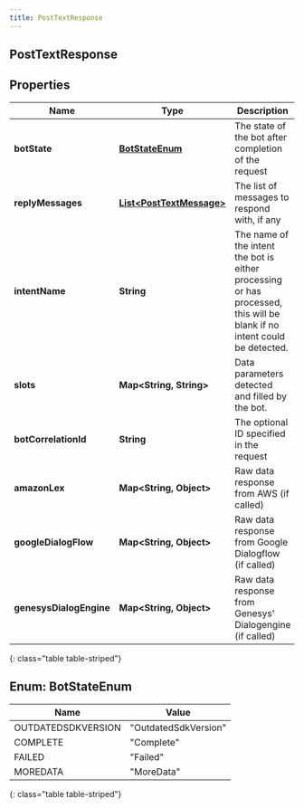 ```yaml
---
title: PostTextResponse
---
```

## PostTextResponse


## Properties

| Name | Type | Description | Notes |
| ------------ | ------------- | ------------- | ------------- |
| **botState** | [**BotStateEnum**](#BotStateEnum)<!----> | The state of the bot after completion of the request |  |
| **replyMessages** | <!----><!---->[**List&lt;PostTextMessage&gt;**](PostTextMessage.html)<!----> | The list of messages to respond with, if any |  [optional] |
| **intentName** | <!----><!---->**String**<!----> | The name of the intent the bot is either processing or has processed, this will be blank if no intent could be detected. |  [optional] |
| **slots** | <!----><!---->**Map&lt;String, String&gt;**<!----> | Data parameters detected and filled by the bot. |  [optional] |
| **botCorrelationId** | <!----><!---->**String**<!----> | The optional ID specified in the request |  [optional] |
| **amazonLex** | <!----><!---->**Map&lt;String, Object&gt;**<!----> | Raw data response from AWS (if called) |  [optional] |
| **googleDialogFlow** | <!----><!---->**Map&lt;String, Object&gt;**<!----> | Raw data response from Google Dialogflow (if called) |  [optional] |
| **genesysDialogEngine** | <!----><!---->**Map&lt;String, Object&gt;**<!----> | Raw data response from Genesys&#39; Dialogengine (if called) |  [optional] |
{: class="table table-striped"}


<a name="BotStateEnum"></a>

## Enum: BotStateEnum

| Name | Value |
| ---- | ----- |
| OUTDATEDSDKVERSION | &quot;OutdatedSdkVersion&quot; |
| COMPLETE | &quot;Complete&quot; |
| FAILED | &quot;Failed&quot; |
| MOREDATA | &quot;MoreData&quot; |
{: class="table table-striped"}



